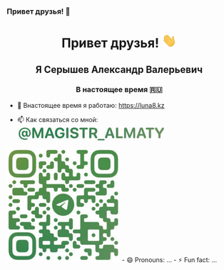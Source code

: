 ### Привет друзья! 👋

<h1 align="center"> Привет друзья! 
<img src="https://github.com/Magistr-Almaty/Magistr-Almaty/blob/main/Hi.gif" height="32"/></h1>
<h2 align="center">Я Серышев Александр Валерьевич</h2>
<h3 align="center">В настоящее время 🇷🇺</h3>

- 🔭 Внастоящее время я работаю: https://luna8.kz
<!--- 🌱 I’m currently learning ...
- 👯 I’m looking to collaborate on ...
- 🤔 I’m looking for help with ...
- 💬 Ask me about ...-->
- 📫 Как связаться со мной: <br>
<a href="https://t.me/Magistr_Almaty"><img src="https://github.com/Magistr-Almaty/Magistr-Almaty/blob/main/t_magistr_almaty.png" height="32"/></a>
<img src="https://github.com/Magistr-Almaty/Magistr-Almaty/blob/main/telegram_qr.png" height="256"/>
- 😄 Pronouns: ...
- ⚡ Fun fact: ...

<!--
**Magistr-Almaty/Magistr-Almaty** is a ✨ _special_ ✨ repository because its `README.md` (this file) appears on your GitHub profile.

Here are some ideas to get you started:

- 🔭 I’m currently working on ...
- 🌱 I’m currently learning ...
- 👯 I’m looking to collaborate on ...
- 🤔 I’m looking for help with ...
- 💬 Ask me about ...
- 📫 How to reach me: ...
- 😄 Pronouns: ...
- ⚡ Fun fact: ...
-->
